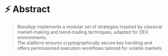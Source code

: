 # ⚡ Abstract

> BassApp implements a modular set of strategies inspired by classical market-making and trend-trading techniques, adapted for DEX environments.\
> The platform ensures cryptographically secure key handling and offers permissioned execution workflows tailored for volatile markets.
